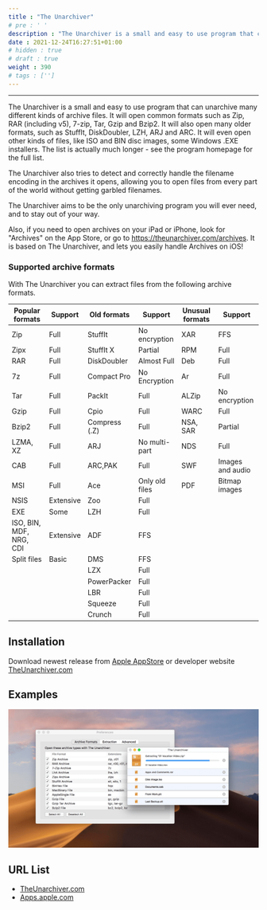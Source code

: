 ```yaml
---
title : "The Unarchiver"
# pre : ' '
description : "The Unarchiver is a small and easy to use program that can unarchive many different kinds of archive files."
date : 2021-12-24T16:27:51+01:00
# hidden : true
# draft : true
weight : 390
# tags : ['']
---
```


---

The Unarchiver is a small and easy to use program that can unarchive many different kinds of archive files. It will open common formats such as Zip, RAR (including v5), 7-zip, Tar, Gzip and Bzip2. It will also open many older formats, such as StuffIt, DiskDoubler, LZH, ARJ and ARC. It will even open other kinds of files, like ISO and BIN disc images, some Windows .EXE installers. The list is actually much longer - see the program homepage for the full list.

The Unarchiver also tries to detect and correctly handle the filename encoding in the archives it opens, allowing you to open files from every part of the world without getting garbled filenames.

The Unarchiver aims to be the only unarchiving program you will ever need, and to stay out of your way.

Also, if you need to open archives on your iPad or iPhone, look for "Archives" on the App Store, or go to <https://theunarchiver.com/archives>. It is based on The Unarchiver, and lets you easily handle Archives on iOS!

### Supported archive formats

With The Unarchiver you can extract files from the following archive formats.

| Popular formats         | Support   | Old formats   | Support        | Unusual formats | Support          |
| ----------------------- | --------- | ------------- | -------------- | --------------- | ---------------- |
| Zip                     | Full      | StuffIt       | No encryption  | XAR             | FFS              |
| Zipx                    | Full      | StuffIt X     | Partial        | RPM             | Full             |
| RAR                     | Full      | DiskDoubler   | Almost Full    | Deb             | Full             |
| 7z                      | Full      | Compact Pro   | No Encryption  | Ar              | Full             |
| Tar                     | Full      | PackIt        | Full           | ALZip           | No encryption    |
| Gzip                    | Full      | Cpio          | Full           | WARC            | Full             |
| Bzip2                   | Full      | Compress (.Z) | Full           | NSA, SAR        | Partial          |
| LZMA, XZ                | Full      | ARJ           | No multi-part  | NDS             | Full             |
| CAB                     | Full      | ARC,PAK       | Full           | SWF             | Images and audio |
| MSI                     | Full      | Ace           | Only old files | PDF             | Bitmap images    |
| NSIS                    | Extensive | Zoo           | Full           |
| EXE                     | Some      | LZH           | Full           |
| ISO, BIN, MDF, NRG, CDI | Extensive | ADF           | FFS            |
| Split files             | Basic     | DMS           | FFS            |
|                         |           | LZX           | Full           |
|                         |           | PowerPacker   | Full           |
|                         |           | LBR           | Full           |
|                         |           | Squeeze       | Full           |
|                         |           | Crunch        | Full           |

## Installation

Download newest release from [Apple AppStore](https://apps.apple.com/nl/app/the-unarchiver/id425424353) or developer website [TheUnarchiver.com](https://theunarchiver.com/)

## Examples

![Example](images/example.png)

## URL List

- [TheUnarchiver.com](https://theunarchiver.com/)
- [Apps.apple.com](https://apps.apple.com/nl/app/the-unarchiver/id425424353)

